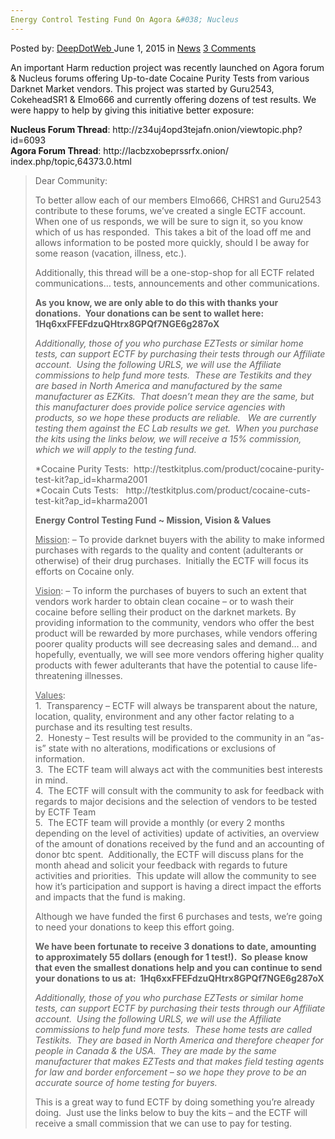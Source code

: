 ```yaml
---
Energy Control Testing Fund On Agora &#038; Nucleus
---
```

<article class="post-listing post-10526 post type-post status-publish format-standard hentry category-news tag-agora tag-control tag-energy tag-fund tag-nucleus tag-testing">
    <div class="post-inner">
        <span>Posted by: <a href="https://www.deepdotweb.com/author/admin/" title="">DeepDotWeb </a></span>
    <span>June 1, 2015</span>
    <span>in <a href="https://www.deepdotweb.com/category/news/" rel="category tag">News</a></span>
    <span><a href="https://www.deepdotweb.com/2015/06/01/energy-control-testing-fund-on-agora-nucleus/#comments">3 Comments</a></span>
    </p>
    <div class="clear"></div>
    <div class="entry">
    <p>An important Harm reduction project was recently launched on Agora forum &amp; Nucleus forums offering Up-to-date Cocaine Purity Tests from various Darknet Market vendors. This project was started by Guru2543, CokeheadSR1 &amp; Elmo666 and currently offering dozens of test results. We were happy to help by giving this initiative better exposure:</p>
    <p><strong>Nucleus Forum Thread</strong>: http://z34uj4opd3tejafn.onion/viewtopic.php?id=6093<br />
    <strong>Agora Forum Thread</strong>: http://lacbzxobeprssrfx.onion/<wbr />index.php/topic,64373.0.html</p>
    <blockquote><p>Dear Community:</p>
    <p>To better allow each of our members Elmo666, CHRS1 and Guru2543 contribute to these forums, we&#8217;ve created a single ECTF account.  When one of us responds, we will be sure to sign it, so you know which of us has responded.  This takes a bit of the load off me and allows information to be posted more quickly, should I be away for some reason (vacation, illness, etc.).</p>
    <p>Additionally, this thread will be a one-stop-shop for all ECTF related communications&#8230; tests, announcements and other communications.</p>
    <p><strong>As you know, we are only able to do this with thanks your donations.  Your donations can be sent to wallet here:  1Hq6xxFFEFdzuQHtrx8GPQf7NGE6g287oX </strong></p>
    <p><em>Additionally, those of you who purchase EZTests or similar home tests, can support ECTF by purchasing their tests through our Affiliate account.  Using the following URLS, we will use the Affiliate commissions to help fund more tests.  These are Testikits and they are based in North America and manufactured by the same manufacturer as EZKits.  That doesn&#8217;t mean they are the same, but this manufacturer does provide police service agencies with products, so we hope these products are reliable.   We are currently testing them against the EC Lab results we get.  When you purchase the kits using the links below, we will receive a 15% commission, which we will apply to the testing fund.</em></p>
    <p>*Cocaine Purity Tests:  http://testkitplus.com/product/cocaine-purity-test-kit?ap_id=kharma2001<br />
    *Cocain Cuts Tests:   http://testkitplus.com/product/cocaine-cuts-test-kit?ap_id=kharma2001</p>
    <p><span class="bbc_u"><strong>Energy Control Testing Fund ~ Mission, Vision &amp; Values</strong></span></p>
    <p><span class="bbc_u"><span style="text-decoration: underline;">Mission</span>:</span> – To provide darknet buyers with the ability to make informed purchases with regards to the quality and content (adulterants or otherwise) of their drug purchases.  Initially the ECTF will focus its efforts on Cocaine only.</p>
    <p><span class="bbc_u"><span style="text-decoration: underline;">Vision</span>:</span> &#8211; To inform the purchases of buyers to such an extent that vendors work harder to obtain clean cocaine – or to wash their cocaine before selling their product on the darknet markets. By providing information to the community, vendors who offer the best product will be rewarded by more purchases, while vendors offering poorer quality products will see decreasing sales and demand&#8230; and hopefully, eventually, we will see more vendors offering higher quality products with fewer adulterants that have the potential to cause life-threatening illnesses.</p>
    <p><span class="bbc_u"><span style="text-decoration: underline;">Values</span>:</span><br />
    1.  Transparency – ECTF will always be transparent about the nature, location, quality, environment and any other factor relating to a purchase and its resulting test results.<br />
    2.  Honesty – Test results will be provided to the community in an “as-is” state with no alterations, modifications or exclusions of information.<br />
    3.  The ECTF team will always act with the communities best interests in mind.<br />
    4.  The ECTF will consult with the community to ask for feedback with regards to major decisions and the selection of vendors to be tested by ECTF Team<br />
    5.  The ECTF team will provide a monthly (or every 2 months depending on the level of activities) update of activities, an overview of the amount of donations received by the fund and an accounting of donor btc spent.  Additionally, the ECTF will discuss plans for the month ahead and solicit your feedback with regards to future activities and priorities.  This update will allow the community to see how it’s participation and support is having a direct impact the efforts and impacts that the fund is making.</p>
    <p>Although we have funded the first 6 purchases and tests, we&#8217;re going to need your donations to keep this effort going.</p>
    <p><strong>We have been fortunate to receive 3 donations to date, amounting to approximately 55 dollars (enough for 1 test!).  So please know that even the smallest donations help and you can continue to send your donations to us at:  1Hq6xxFFEFdzuQHtrx8GPQf7NGE6g287oX</strong></p>
    <p><em><span class="bbc_u">Additionally, those of you who purchase EZTests or similar home tests, can support ECTF by purchasing their tests through our Affiliate account.  Using the following URLS, we will use the Affiliate commissions to help fund more tests.  These home tests are called Testikits.  They are based in North America and therefore cheaper for people in Canada &amp; the USA.  They are made by the same manufacturer that makes EZTests and that makes field testing agents for law and border enforcement &#8211; so we hope they prove to be an accurate source of home testing for buyers.</span></em></p>
    <p>This is a great way to fund ECTF by doing something you&#8217;re already doing.  Just use the links below to buy the kits &#8211; and the ECTF will receive a small commission that we can use to pay for testing.</p></blockquote>
    </div>
    <span style="display:none"><a href="https://www.deepdotweb.com/tag/agora/" rel="tag">agora</a> <a href="https://www.deepdotweb.com/tag/control/" rel="tag">control</a> <a href="https://www.deepdotweb.com/tag/energy/" rel="tag">energy</a> <a href="https://www.deepdotweb.com/tag/fund/" rel="tag">fund</a> <a href="https://www.deepdotweb.com/tag/nucleus/" rel="tag">nucleus</a> <a href="https://www.deepdotweb.com/tag/testing/" rel="tag">testing</a></span> <span style="display:none" class="updated">2015-06-01</span>
    <div style="display:none" class="vcard author" itemprop="author" itemscope itemtype="http://schema.org/Person"><strong class="fn" itemprop="name"><a href="https://www.deepdotweb.com/author/admin/" title="Posts by DeepDotWeb" rel="author">DeepDotWeb</a></strong></div>
    </div>
</article>

